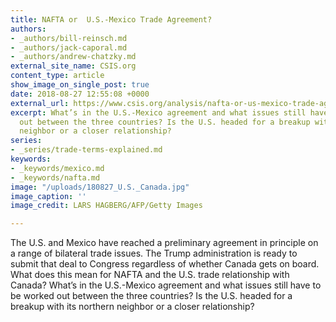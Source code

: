```yaml
---
title: NAFTA or  U.S.-Mexico Trade Agreement?
authors:
- _authors/bill-reinsch.md
- _authors/jack-caporal.md
- _authors/andrew-chatzky.md
external_site_name: CSIS.org
content_type: article
show_image_on_single_post: true
date: 2018-08-27 12:55:08 +0000
external_url: https://www.csis.org/analysis/nafta-or-us-mexico-trade-agreement
excerpt: What’s in the U.S.-Mexico agreement and what issues still have to be worked
  out between the three countries? Is the U.S. headed for a breakup with its northern
  neighbor or a closer relationship?
series:
- _series/trade-terms-explained.md
keywords:
- _keywords/mexico.md
- _keywords/nafta.md
image: "/uploads/180827_U.S._Canada.jpg"
image_caption: ''
image_credit: LARS HAGBERG/AFP/Getty Images

---
```

The U.S. and Mexico have reached a preliminary agreement in principle on a range of bilateral trade issues. The Trump administration is ready to submit that deal to Congress regardless of whether Canada gets on board. What does this mean for NAFTA and the U.S. trade relationship with Canada? What’s in the U.S.-Mexico agreement and what issues still have to be worked out between the three countries? Is the U.S. headed for a breakup with its northern neighbor or a closer relationship?